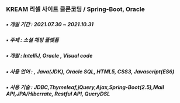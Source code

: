 ### KREAM 리셀 사이트 클론코딩 / Spring-Boot, Oracle
##### ▪ 개발 기간 : 2021.07.30 ~ 2021.10.31
##### ▪ 주제 : 소셜 채팅 플랫폼
##### ▪ 개발 : IntelliJ, Oracle , Visual code
##### ▪ 사용 언어 : , Java(JDK), Oracle SQL, HTML5, CSS3, Javascript(ES6)
##### ▪ 사용 기술 : JDBC,Thymeleaf,jQuery,Ajax,Spring-Boot(2.5),Mail API,JPA/Hiberrate, Restful API, QueryDSL
